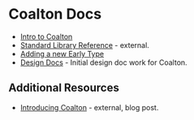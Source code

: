 # Coalton Docs

* [Intro to Coalton](./intro-to-coalton.md)
* [Standard Library Reference](https://coalton-lang.github.io/reference/) - external.
* [Adding a new Early Type](./adding-new-early-type.md)
* [Design Docs](./design-docs) - Initial design doc work for Coalton.

## Additional Resources

* [Introducing Coalton](https://coalton-lang.github.io/20211010-introducing-coalton/) - external, blog post.
